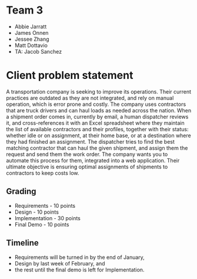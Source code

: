# Team 3
* Abbie Jarratt
* James Onnen
* Jessee Zhang
* Matt Dottavio
* TA: Jacob Sanchez

# Client problem statement
A transportation company is seeking to improve its operations. Their current practices are outdated as they are not integrated, and rely on manual operation, which is error prone and costly. The company uses contractors that are truck drivers and can haul loads as needed across the nation. When a shipment order comes in, currently by email, a human dispatcher reviews it, and cross-references it with an Excel spreadsheet where they maintain the list of available contractors and their profiles, together with their status: whether idle or on assignment, at their home base, or at a destination where they had finished an assignment. The dispatcher tries to find the best matching contractor that can haul the given shipment, and assign them the request and send them the work order. The company wants you to automate this process for them, integrated into a web application. Their ultimate objective is ensuring optimal assignments of shipments to contractors to keep costs low.

## Grading
* Requirements - 10 points
* Design - 10 points
* Implementation - 30 points
* Final Demo - 10 points

## Timeline
* Requirements will be turned in by the end of January,
* Design by last week of February, and
* the rest until the final demo is left for Implementation.


